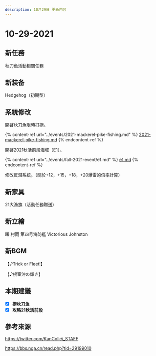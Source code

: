 ```yaml
---
description: 10月29日 更新内容
---
```


# 10-29-2021

## 新任務

秋刀魚活動相關任務

## 新装备

Hedgehog（初期型）

## 系統修改

開啓秋刀魚限時打撈。

{% content-ref url="../events/2021-mackerel-pike-fishing.md" %}
[2021-mackerel-pike-fishing.md](../events/2021-mackerel-pike-fishing.md)
{% endcontent-ref %}

開啓2021秋活前段海域（E1）。

{% content-ref url="../events/fall-2021-event/e1.md" %}
[e1.md](../events/fall-2021-event/e1.md)
{% endcontent-ref %}

修改反潛系統。（關於+12，+15，+18，+20爆雷的倍率計算）

## 新家具

21大漁旗（活動任務贈送）

## 新立繪

曙 村雨 第四号海防艦 Victorious Johnston

## 新BGM

【♪Trick or Fleet!】

【♪根室沖の輝き】

## 本期建議

* [x] **捞秋刀鱼**
* [x] **攻略21秋活前段**

## 參考來源

https://twitter.com/KanColle\_STAFF

https://bbs.nga.cn/read.php?tid=29199010
